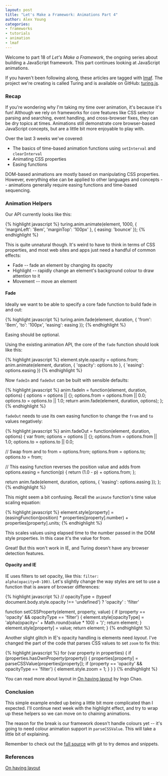 ```yaml
---
layout: post
title: "Let's Make a Framework: Animations Part 4"
author: Alex Young
categories: 
- frameworks
- tutorials
- animation
- lmaf
---
```


Welcome to part 18 of *Let's Make a Framework*, the ongoing series about building a JavaScript framework. This part continues looking at JavaScript animations.

If you haven't been following along, these articles are tagged with [lmaf](http://dailyjs.com/tags.html#lmaf). The project we're creating is called Turing and is available on GitHub: [turing.js](http://github.com/alexyoung/turing.js/).

### Recap

If you're wondering why I'm taking my time over animation, it's because it's fun! Although we rely on frameworks for core features like CSS selector parsing and searching, event handling, and cross-browser fixes, they can be dry topics at times. Animations still demonstrate core browser-based JavaScript concepts, but are a little bit more enjoyable to play with.

Over the last 3 weeks we've covered:

-   The basics of time-based animation functions using <code>setInterval</code> and <code>clearInterval</code>
-   Animating CSS properties
-   Easing functions

DOM-based animations are mostly based on manipulating CSS properties. However, everything else can be applied to other languages and concepts -- animations generally require easing functions and time-based sequencing.

### Animation Helpers

Our API currently looks like this:

{% highlight javascript %}
turing.anim.animate(element, 1000, { 'marginLeft': '8em', 'marginTop': '100px' }, { easing: 'bounce' });
{% endhighlight %}

This is quite unnatural though. It's weird to have to think in terms of CSS properties, and most web sites and apps just need a handful of common effects:

-   Fade -- fade an element by changing its opacity
-   Highlight -- rapidly change an element's background colour to draw attention to it
-   Movement -- move an element

#### Fade

Ideally we want to be able to specify a core fade function to build fade in and out:

{% highlight javascript %}
turing.anim.fade(element, duration, { 'from': '8em', 'to': '100px', 'easing': easing });
{% endhighlight %}

Easing should be optional.

Using the existing animation API, the core of the <code>fade</code> function should look like this:

{% highlight javascript %}
element.style.opacity = options.from;
anim.animate(element, duration, { 'opacity': options.to }, { 'easing': options.easing })
{% endhighlight %}

Now <code>fadeIn</code> and <code>fadeOut</code> can be built with sensible defaults:

{% highlight javascript %}
anim.fadeIn = function(element, duration, options) {
  options = options || {};
  options.from = options.from || 0.0;
  options.to = options.to || 1.0;
  return anim.fade(element, duration, options);
};
{% endhighlight %}

<code>fadeOut</code> needs to use its own easing function to change the <code>from</code> and <code>to</code> values negatively:

{% highlight javascript %}
anim.fadeOut = function(element, duration, options) {
  var from;
  options = options || {};
  options.from = options.from || 1.0;
  options.to = options.to || 0.0;

  // Swap from and to
  from = options.from;
  options.from = options.to;
  options.to = from;

  // This easing function reverses the position value and adds from
  options.easing = function(p) { return (1.0 - p) + options.from; };

  return anim.fade(element, duration, options, { 'easing': options.easing });
};
{% endhighlight %}

This might seem a bit confusing. Recall the <code>animate</code> function's time value scaling equation:

{% highlight javascript %}
element.style[property] = (easingFunction(position) * properties[property].number) + properties[property].units;
{% endhighlight %}

This scales values using elapsed time to the number passed in the DOM style properties. In this case it's the value for <options>from</code>.

Great! But this won't work in IE, and Turing doesn't have any browser detection features.

#### Opacity and IE

IE uses filters to set opacity, like this: <code>filter: alpha(opacity=0-100)</code>. Let's slightly change the way styles are set to use a function that is aware of browser differences:

{% highlight javascript %}
// opacityType = (typeof document.body.style.opacity !== 'undefined') ? 'opacity' : 'filter'

function setCSSProperty(element, property, value) {
  if (property == 'opacity' && opacityType == 'filter') {
    element.style[opacityType] = 'alpha(opacity=' + Math.round(value * 100) + ')';
    return element;
  }
  element.style[property] = value;
  return element;
}
{% endhighlight %}

Another slight glitch in IE's opacity handling is elements need *layout*. I've changed the part of the code that parses CSS values to set <code>zoom</code> to fix this:

{% highlight javascript %}
for (var property in properties) {
  if (properties.hasOwnProperty(property)) {
    properties[property] = parseCSSValue(properties[property]);
    if (property == 'opacity' && opacityType == 'filter') {
      element.style.zoom = 1;
    }
  }
}
{% endhighlight %}

You can read more about layout in [On having layout](http://www.satzansatz.de/cssd/onhavinglayout.html) by Ingo Chao.

### Conclusion

This simple example ended up being a little bit more complicated than I expected. I'll continue next week with the highlight effect, and try to wrap up these helpers so we can move on to chaining animations.

The reason for the break is our framework doesn't handle colours yet -- it's going to need colour animation support in <code>parseCSSValue</code>. This will take a little bit of explaining.

Remember to check out the [full source](http://github.com/alexyoung/turing.js/) with git to try demos and snippets.

### References

[On having layout](http://www.satzansatz.de/cssd/onhavinglayout.html)
